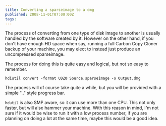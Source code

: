 ```yaml
---
title: Converting a sparseimage to a dmg
published: 2008-11-01T07:00:00Z
tags: 
---
```


The process of converting from one type of disk image to another is usually handled by the software created by it. However on the other hand, if you don't have enough HD space when say, running a full Carbon Copy Cloner backup of your machine, you may elect to instead just produce an uncompressed sparseimage.

The process for doing this is quite easy and logical, but not so easy to remember.

	hdiutil convert -format UDZO Source.sparseimage -o Output.dmg

The process will of course take quite a while, but you will be provided with a simple ".." style progress bar.

`hdutil` is also SMP aware, so it can use more than one CPU. This not only faster, but will also hammer your machine. With this reason in mind, I'm not sure if it would be wise to run it with a low process number, if you are planning on doing a lot at the same time, maybe this would be a good idea.

